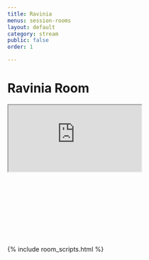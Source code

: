 ```yaml
---
title: Ravinia
menus: session-rooms
layout: default
category: stream
public: false
order: 1

---
```

# Ravinia Room

<iframe
  src="https://player.twitch.tv/?channel=capricon2021a&parent=virtual.capricon.org"
  allowfullscreen="allowfullscreen"
  class="convention-video"
></iframe>

<iframe frameborder="0" class="convention-chat">
</iframe>

<script src="https://unpkg.com/dayjs@1.8.21/dayjs.min.js"></script>
<script>
  const even = "788596276790165565";
  const odd = "798699647363317780";
</script>
{% include room_scripts.html %}